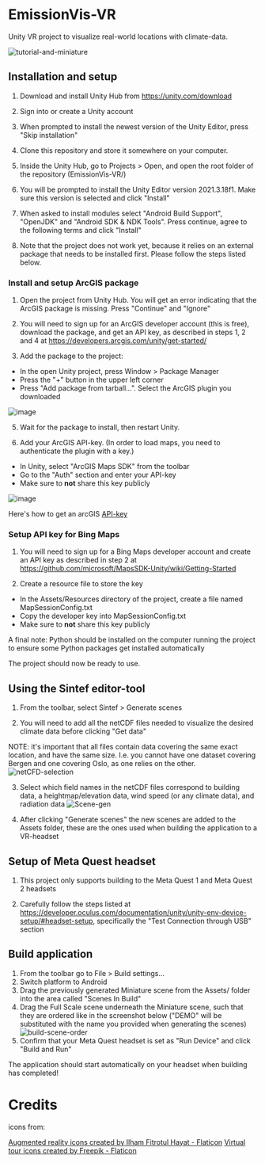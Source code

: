 # EmissionVis-VR
Unity VR project to visualize real-world locations with climate-data.

![tutorial-and-miniature](https://github.com/marcusbirkeland/EmissionVis-VR/assets/46761308/3e737ab9-2fc8-4b74-85aa-3350847e3f56)

## Installation and setup

1. Download and install Unity Hub from https://unity.com/download

2. Sign into or create a Unity account

3. When prompted to install the newest version of the Unity Editor, press "Skip installation"

4. Clone this repository and store it somewhere on your computer. 

5. Inside the Unity Hub, go to Projects > Open, and open the root folder of the repository (EmissionVis-VR/) 

6. You will be prompted to install the Unity Editor version 2021.3.18f1. Make sure this version is selected and click "Install" 

7. When asked to install modules select "Android Build Support", "OpenJDK" and "Android SDK & NDK Tools". Press continue, agree to the following terms and click "Install"

8. Note that the project does not work yet, because it relies on an external package that needs to be installed first. Please follow the steps listed below. 



### Install and setup ArcGIS package

1. Open the project from Unity Hub. You will get an error indicating that the ArcGIS package is missing. Press "Continue" and "Ignore"

2. You will need to sign up for an ArcGIS developer account (this is free), download the package, and get an API key, as described 
  in steps 1, 2 and 4 at https://developers.arcgis.com/unity/get-started/

3. Add the package to the project:
  - In the open Unity project, press Window > Package Manager
  - Press the "+" button in the upper left corner
  - Press "Add package from tarball...". Select the ArcGIS plugin you downloaded

![image](https://user-images.githubusercontent.com/36818485/216335467-539156c4-b918-49f3-b8aa-2059c47de3c2.png)
  
5. Wait for the package to install, then restart Unity.
  
6. Add your ArcGIS API-key. (In order to load maps, you need to authenticate the plugin with a key.)
  - In Unity, select "ArcGIS Maps SDK" from the toolbar
  - Go to the "Auth" section and enter your API-key
  - Make sure to **not** share this key publicly

![image](https://user-images.githubusercontent.com/36818485/216334722-6dec2bb1-e29d-43c0-b6c7-f15fb6917493.png)

 Here's how to get an arcGIS [API-key](https://developers.arcgis.com/documentation/mapping-apis-and-services/security/api-keys/)
 
 
 ### Setup API key for Bing Maps 

1. You will need to sign up for a Bing Maps developer account and create an API key as described in step 2 at https://github.com/microsoft/MapsSDK-Unity/wiki/Getting-Started

2. Create a resource file to store the key
  - In the Assets/Resources directory of the project, create a file named MapSessionConfig.txt
  - Copy the developer key into MapSessionConfig.txt
  - Make sure to **not** share this key publicly

A final note: Python should be installed on the computer running the project to ensure some Python packages get installed automatically  

The project should now be ready to use.

## Using the Sintef editor-tool

1. From the toolbar, select Sintef > Generate scenes 

2. You will need to add all the netCDF files needed to visualize the desired climate data before clicking "Get data"

NOTE: it's important that all files contain data covering the same exact location, and have the same size. I.e. you cannot have one dataset covering Bergen and one covering Oslo, as one relies on the other.
![netCFD-selection](https://github.com/marcusbirkeland/EmissionVis-VR/assets/46761308/a760bf91-e890-4fda-887d-ac02b5082b09)

3. Select which field names in the netCDF files correspond to building data, a heightmap/elevation data, wind speed (or any climate data), and radiation data
![Scene-gen](https://github.com/marcusbirkeland/EmissionVis-VR/assets/46761308/b4764fbf-c10e-47da-954a-c7a175753166)

4. After clicking "Generate scenes" the new scenes are added to the Assets folder, these are the ones used when building the application to a VR-headset

## Setup of Meta Quest headset

1. This project only supports building to the Meta Quest 1 and Meta Quest 2 headsets

2. Carefully follow the steps listed at https://developer.oculus.com/documentation/unity/unity-env-device-setup/#headset-setup, specifically the "Test Connection through USB" section

## Build application

1. From the toolbar go to File > Build settings...
2. Switch platform to Android
3. Drag the previously generated Miniature scene from the Assets/ folder into the area called "Scenes In Build"
4. Drag the Full Scale scene underneath the Miniature scene, such that they are ordered like in the screenshot below ("DEMO" will be substituted with the name you provided when generating the scenes)
![build-scene-order](https://github.com/marcusbirkeland/EmissionVis-VR/assets/46761308/a701e7e8-a5e5-480d-9d84-8b33aa3e5431)
5. Confirm that your Meta Quest headset is set as "Run Device" and click "Build and Run"

The application should start automatically on your headset when building has completed!



# Credits

icons from: 

<a href="https://www.flaticon.com/free-icons/augmented-reality" title="augmented reality icons">Augmented reality icons created by Ilham Fitrotul Hayat - Flaticon</a>
<a href="https://www.flaticon.com/free-icons/virtual-tour" title="virtual tour icons">Virtual tour icons created by Freepik - Flaticon</a>
